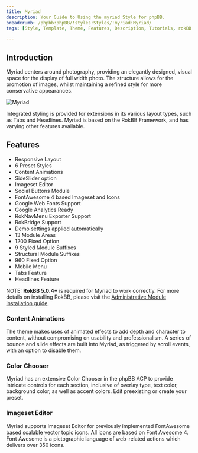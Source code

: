 ```yaml
---
title: Myriad
description: Your Guide to Using the myriad Style for phpBB.
breadcrumb: /phpbb:phpBB/!styles:Styles/!myriad:Myriad/
tags: [Style, Template, Theme, Features, Description, Tutorials, rokBB 5]

---
```


Introduction
-----

Myriad centers around photography, providing an elegantly designed, visual space for the display of full width photo. The structure allows for the promotion of images, whilst maintaining a refined style for more conservative appearances.

![Myriad](myriad.png)

Integrated styling is provided for extensions in its various layout types, such as Tabs and Headlines. Myriad is based on the RokBB Framework, and has varying other features available.

Features
-----

* Responsive Layout
* 6 Preset Styles
* Content Animations
* SideSlider option
* Imageset Editor
* Social Buttons Module
* FontAwesome 4 based Imageset and Icons
* Google Web Fonts Support
* Google Analytics Ready
* RokNavMenu Exporter Support
* RokBridge Support
* Demo settings applied automatically
* 13 Module Areas
* 1200 Fixed Option
* 9 Styled Module Suffixes
* Structural Module Suffixes
* 960 Fixed Option
* Mobile Menu
* Tabs Feature
* Headlines Feature

NOTE: **RokBB 5.0.4+** is required for Myriad to work correctly. For more details on installing RokBB, please visit the [Administrative Module installation guide][adminguide].

### Content Animations

The theme makes uses of animated effects to add depth and character to content, without compromising on usability and professionalism. A series of bounce and slide effects are built into Myriad, as triggered by scroll events, with an option to disable them.

### Color Chooser

Myriad has an extensive Color Chooser in the phpBB ACP to provide intricate controls for each section, inclusive of overlay type, text color, background color, as well as accent colors. Edit preexisting or create your preset.

### Imageset Editor

Myriad supports Imageset Editor for previously implemented FontAwesome based scalable vector topic icons. All icons are based on Font Awesome 4. Font Awesome is a pictographic language of web-related actions which delivers over 350 icons.

[adminguide]: ../../start/styles.md#installing-administrative-modules
[style]: assets/myriad.jpeg
[rokbridge]: http://www.rockettheme.com/extensions-joomla/rokbridge
